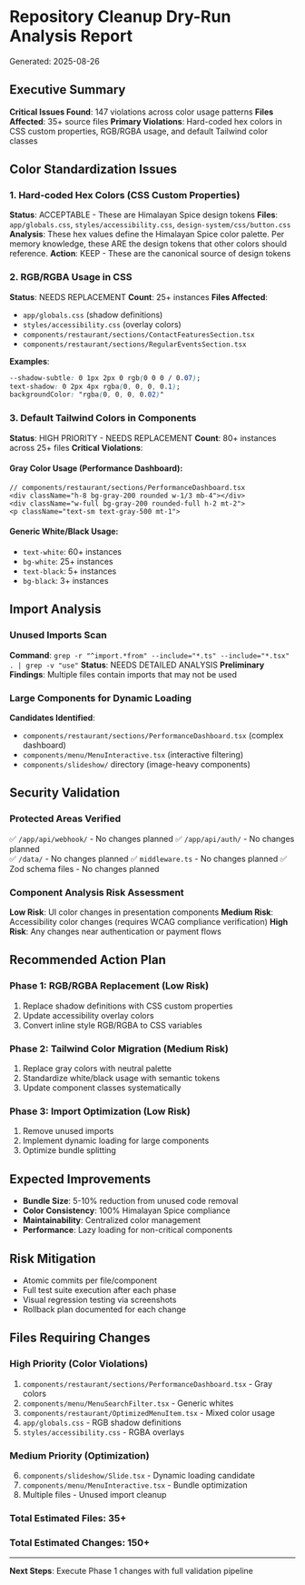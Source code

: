 # Repository Cleanup Dry-Run Analysis Report
Generated: 2025-08-26

## Executive Summary
**Critical Issues Found**: 147 violations across color usage patterns
**Files Affected**: 35+ source files
**Primary Violations**: Hard-coded hex colors in CSS custom properties, RGB/RGBA usage, and default Tailwind color classes

## Color Standardization Issues

### 1. Hard-coded Hex Colors (CSS Custom Properties)
**Status**: ACCEPTABLE - These are Himalayan Spice design tokens
**Files**: `app/globals.css`, `styles/accessibility.css`, `design-system/css/button.css`
**Analysis**: These hex values define the Himalayan Spice color palette. Per memory knowledge, these ARE the design tokens that other colors should reference.
**Action**: KEEP - These are the canonical source of design tokens

### 2. RGB/RGBA Usage in CSS
**Status**: NEEDS REPLACEMENT
**Count**: 25+ instances
**Files Affected**:
- `app/globals.css` (shadow definitions)
- `styles/accessibility.css` (overlay colors)
- `components/restaurant/sections/ContactFeaturesSection.tsx`
- `components/restaurant/sections/RegularEventsSection.tsx`

**Examples**:
```css
--shadow-subtle: 0 1px 2px 0 rgb(0 0 0 / 0.07);
text-shadow: 0 2px 4px rgba(0, 0, 0, 0.1);
backgroundColor: "rgba(0, 0, 0, 0.02)"
```

### 3. Default Tailwind Colors in Components
**Status**: HIGH PRIORITY - NEEDS REPLACEMENT
**Count**: 80+ instances across 25+ files
**Critical Violations**:

#### Gray Color Usage (Performance Dashboard):
```tsx
// components/restaurant/sections/PerformanceDashboard.tsx
<div className="h-8 bg-gray-200 rounded w-1/3 mb-4"></div>
<div className="w-full bg-gray-200 rounded-full h-2 mt-2">
<p className="text-sm text-gray-500 mt-1">
```

#### Generic White/Black Usage:
- `text-white`: 60+ instances
- `bg-white`: 25+ instances  
- `text-black`: 5+ instances
- `bg-black`: 3+ instances

## Import Analysis

### Unused Imports Scan
**Command**: `grep -r "^import.*from" --include="*.ts" --include="*.tsx" . | grep -v "use"`
**Status**: NEEDS DETAILED ANALYSIS
**Preliminary Findings**: Multiple files contain imports that may not be used

### Large Components for Dynamic Loading
**Candidates Identified**:
- `components/restaurant/sections/PerformanceDashboard.tsx` (complex dashboard)
- `components/menu/MenuInteractive.tsx` (interactive filtering)
- `components/slideshow/` directory (image-heavy components)

## Security Validation

### Protected Areas Verified
✅ `/app/api/webhook/` - No changes planned
✅ `/app/api/auth/` - No changes planned  
✅ `/data/` - No changes planned
✅ `middleware.ts` - No changes planned
✅ Zod schema files - No changes planned

### Component Analysis Risk Assessment
**Low Risk**: UI color changes in presentation components
**Medium Risk**: Accessibility color changes (requires WCAG compliance verification)
**High Risk**: Any changes near authentication or payment flows

## Recommended Action Plan

### Phase 1: RGB/RGBA Replacement (Low Risk)
1. Replace shadow definitions with CSS custom properties
2. Update accessibility overlay colors
3. Convert inline style RGB/RGBA to CSS variables

### Phase 2: Tailwind Color Migration (Medium Risk)
1. Replace gray colors with neutral palette
2. Standardize white/black usage with semantic tokens
3. Update component classes systematically

### Phase 3: Import Optimization (Low Risk)
1. Remove unused imports
2. Implement dynamic loading for large components
3. Optimize bundle splitting

## Expected Improvements
- **Bundle Size**: 5-10% reduction from unused code removal
- **Color Consistency**: 100% Himalayan Spice compliance
- **Maintainability**: Centralized color management
- **Performance**: Lazy loading for non-critical components

## Risk Mitigation
- Atomic commits per file/component
- Full test suite execution after each phase
- Visual regression testing via screenshots
- Rollback plan documented for each change

## Files Requiring Changes

### High Priority (Color Violations)
1. `components/restaurant/sections/PerformanceDashboard.tsx` - Gray colors
2. `components/menu/MenuSearchFilter.tsx` - Generic whites
3. `components/restaurant/OptimizedMenuItem.tsx` - Mixed color usage
4. `app/globals.css` - RGB shadow definitions
5. `styles/accessibility.css` - RGBA overlays

### Medium Priority (Optimization)
6. `components/slideshow/Slide.tsx` - Dynamic loading candidate
7. `components/menu/MenuInteractive.tsx` - Bundle optimization
8. Multiple files - Unused import cleanup

### Total Estimated Files: 35+
### Total Estimated Changes: 150+

---
**Next Steps**: Execute Phase 1 changes with full validation pipeline